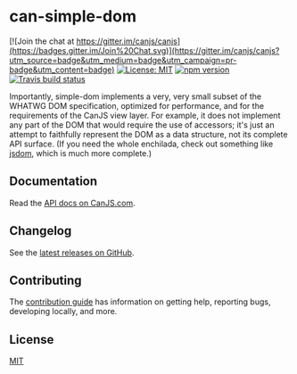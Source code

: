 # can-simple-dom

[![Join the chat at https://gitter.im/canjs/canjs](https://badges.gitter.im/Join%20Chat.svg)](https://gitter.im/canjs/canjs?utm_source=badge&utm_medium=badge&utm_campaign=pr-badge&utm_content=badge)
[![License: MIT](https://img.shields.io/badge/license-MIT-blue.svg)](https://github.com/canjs/can-simple-dom/blob/master/LICENSE.md)
[![npm version](https://badge.fury.io/js/can-simple-dom.svg)](https://www.npmjs.com/package/can-simple-dom)
[![Travis build status](https://travis-ci.org/canjs/can-simple-dom.svg?branch=master)](https://travis-ci.org/canjs/can-simple-dom)

Importantly, simple-dom implements a very, very small subset of the WHATWG DOM specification, optimized for performance, and for the requirements of the CanJS view layer. For example, it does not implement any part of the DOM that would require the use of accessors; it's just an attempt to faithfully represent the DOM as a data structure, not its complete API surface. (If you need the whole enchilada, check out something like [jsdom](https://github.com/tmpvar/jsdom), which is much more complete.)

## Documentation

Read the [API docs on CanJS.com](https://canjs.com/doc/can-simple-dom.html).

## Changelog

See the [latest releases on GitHub](https://github.com/canjs/can-simple-dom/releases).

## Contributing

The [contribution guide](https://github.com/canjs/can-simple-dom/blob/master/CONTRIBUTING.md) has information on getting help, reporting bugs, developing locally, and more.

## License

[MIT](https://github.com/canjs/can-simple-dom/blob/master/LICENSE.md)

